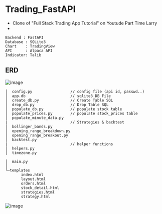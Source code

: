 # Trading_FastAPI
- Clone of "Full Stack Trading App Tutorial" on Youtude Part Time Larry
- 
```
Backend : FastAPI
Database : SQLite3
Chart    : TradingView
API      : Alpaca API
Indicator: Talib
```
## ERD
![image](https://user-images.githubusercontent.com/44192730/224952389-f4bcd9ea-623d-4e72-81c8-baf4541c552e.png)


```
│  config.py                 // config file (api id, passwd..)
│  app.db                    // sqlite3 DB File
│  create_db.py              // Create Table SQL
│  drop_db.py                // Drop Table SQL
│  populate_db.py            // populate stock table
│  populate_prices.py        // populate stock_prices table
│  populate_minute_data.py
|                            // Strategies & backtest
│  bollinger_bands.py
│  opening_range_breakdown.py
│  opening_range_breakout.py
│  backtest.py
|                            // helper functions
│  helpers.py
│  timezone.py

│  main.py
│      
└─templates
       index.html
       layout.html
       orders.html
       stock_detail.html
       strategies.html
       strategy.html

```
![image](https://user-images.githubusercontent.com/44192730/224958904-635aff27-6f1c-4492-872e-83c2a7ad36d8.png)
